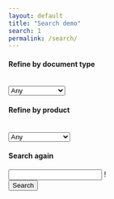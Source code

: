 ```yaml
---
layout: default
title: "Search demo"
search: 1
permalink: /search/
---
```


<div class="search half">
    <form class="horizontal row search-form">
        <div class="col-sm-4 form-group">
            <label for="doctype-facet"><h4>Refine by document type</h4></label><br />
            <select id="doctype-facet" class="form-control">
                <option value="">Any</option>
                <option value="api_reference">API Reference</option>
                <option value="documentation">Documentation</option>
                <option value="certification">Certification</option>
                <option value="blog">Blog Posts</option>
            </select>
        </div>
        <div class="col-sm-3 form-group">
            <label for="product-facet"><h4>Refine by product</h4></label><br />
            <select id="product-facet" class="form-control">
                <option value="">Any</option>
                <option value="avatax">AvaTax</option>
                <option value="landedCost">LandedCost</option>
                <option value="excise">Excise</option>
                <option value="certcapture">CertCapture</option>
                <option value="trustfile">TrustFile</option>
                <option value="onboarding">Onboarding</option>
                <option value="communications">Communications</option>
            </select>
        </div>
        <div class="col-sm-5">
            <label for="query"><h4>Search again</h4></label>
            <div class="row">
                <div class="col-sm-9 form-group">
                    <input class="form-control" type="search" id="query">
                    <span class="form-control-feedback" aria-hidden="false">!</span>
                </div>
                <div class="col-sm-3 form-group">
                    <button type="submit" class="btn btn-primary">Search</button>
                </div>
            </div>
        </div>
    </form>    
    <div class="row padding-bottom">
        <div class="col-sm-12">
            <div id="search-results"></div>
        </div>
    </div>
</div>

